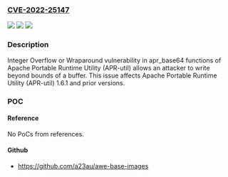 ### [CVE-2022-25147](https://cve.mitre.org/cgi-bin/cvename.cgi?name=CVE-2022-25147)
![](https://img.shields.io/static/v1?label=Product&message=Apache%20Portable%20Runtime%20Utility%20(APR-util)&color=blue)
![](https://img.shields.io/static/v1?label=Version&message=%3D%200%20&color=brighgreen)
![](https://img.shields.io/static/v1?label=Vulnerability&message=CWE-190%20Integer%20Overflow%20or%20Wraparound&color=brighgreen)

### Description

Integer Overflow or Wraparound vulnerability in apr_base64 functions of Apache Portable Runtime Utility (APR-util) allows an attacker to write beyond bounds of a buffer. This issue affects Apache Portable Runtime Utility (APR-util) 1.6.1 and prior versions.

### POC

#### Reference
No PoCs from references.

#### Github
- https://github.com/a23au/awe-base-images

